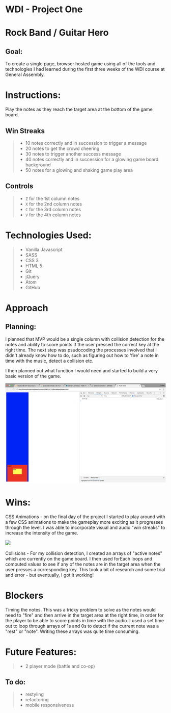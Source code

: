 # WDI - Project One
# Rock Band / Guitar Hero

## Goal:

To create a single page, browser hosted game using all of the tools and technologies I had learned during the first three weeks of the WDI course at General Assembly.

# Instructions:

Play the notes as they reach the target area at the bottom of the game board.

## Win Streaks

> - 10 notes correctly and in succession to trigger a message
> - 20 notes to get the crowd cheering
> - 30 notes to trigger another success message
> - 40 notes correctly and in succession for a glowing game board background
> - 50 notes for a glowing and shaking game play area

## Controls

> - `Z` for the 1st column notes
> - `X` for the 2nd column notes
> - `C` for the 3rd column notes
> - `V` for the 4th column notes

# Technologies Used:

> - Vanilla Javascript
> - SASS
> - CSS 3
> - HTML 5
> - Git
> - jQuery
> - Atom
> - GitHub

# Approach

## Planning:

I planned that MVP would be a single column with collision detection for the notes and ability to score points if the user pressed the correct key at the right time. The next step was psudocoding the processes involved that I didn't already know how to do, such as figuring out how to 'fire' a note in time with the music, detect a collision etc.

I then planned out what function I would need and started to build a very basic version of the game.

<img src="./images/screenshot.png">

# Wins:

CSS Animations - on the final day of the project I started to play around with a few CSS animations to make the gameplay more exciting as it progresses through the level. I was able to incorporate visual and audio "win streaks" to increase the intensity of the game.

<p><img src="./images/streak.gif" style="height: 300px;"></p>

Collisions - For my collision detection, I created an arrays of "active notes" which are currently on the game board. I then used forEach loops and computed values to see if any of the notes are in the target area when the user presses a corresponding key. This took a bit of research and some trial and error - but eventually, I got it working!

# Blockers

Timing the notes. This was a tricky problem to solve as the notes would need to "fire" and then arrive in the target area at the right time, in order for the player to be able to score points in time with the audio. I used a set time out to loop through arrays of 1s and 0s to detect if the current note was a "rest" or "note". Writing these arrays was quite time consuming.

# Future Features:

> - 2 player mode (battle and co-op)

## To do:

> - restyling
> - refactoring
> - mobile responsiveness
